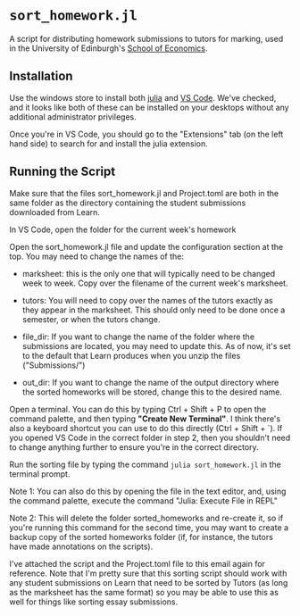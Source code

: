 # `sort_homework.jl`

A script for distributing homework submissions to tutors for marking, used in the University of Edinburgh's [School of Economics](https://economics.ed.ac.uk/).

## Installation

Use the windows store to install both [julia](https://julialang.org/) and [VS Code](https://code.visualstudio.com/).  We've checked, and it looks like both of these can be installed on your desktops without any additional administrator privileges.

Once you're in VS Code, you should go to the "Extensions" tab (on the left hand side) to search for and install the julia extension.

## Running the Script

Make sure that the files sort_homework.jl and Project.toml are both in the same folder as the directory containing the student submissions downloaded from Learn.

In VS Code, open the folder for the current week's homework

Open the sort_homework.jl file and update the configuration section at the top.  You may need to change the names of the:

- marksheet: this is the only one that will typically need to be changed week to week.  Copy over the filename of the current week's marksheet.

- tutors: You will need to copy over the names of the tutors exactly as they appear in the marksheet.  This should only need to be done once a semester, or when the tutors change.

- file_dir: If you want to change the name of the folder where the submissions are located, you may need to update this.  As of now, it's set to the default that Learn produces when you unzip the files ("Submissions/")

- out_dir: If you want to change the name of the output directory where the sorted homeworks will be stored, change this to the desired name.

Open a terminal.  You can do this by typing Ctrl + Shift + P to open the command palette, and then typing **"Create New Terminal"**.  I think there's also a keyboard shortcut you can use to do this directly (Ctrl + Shift + `).  If you opened VS Code in the correct folder in step 2, then you shouldn't need to change anything further to ensure you're in the correct directory.

Run the sorting file by typing the command `julia sort_homework.jl` in the terminal prompt.

Note 1: You can also do this by opening the file in the text editor, and, using the command palette, execute the command "Julia: Execute File in REPL"

Note 2: This will delete the folder sorted_homeworks and re-create it, so if you're running this command for the second time, you may want to create a backup copy of the sorted homeworks folder (if, for instance, the tutors have made annotations on the scripts).

I've attached the script and the Project.toml file to this email again for reference.  Note that I'm pretty sure that this sorting script should work with any student submissions on Learn that need to be sorted by Tutors (as long as the marksheet has the same format) so you may be able to use this as well for things like sorting essay submissions.
